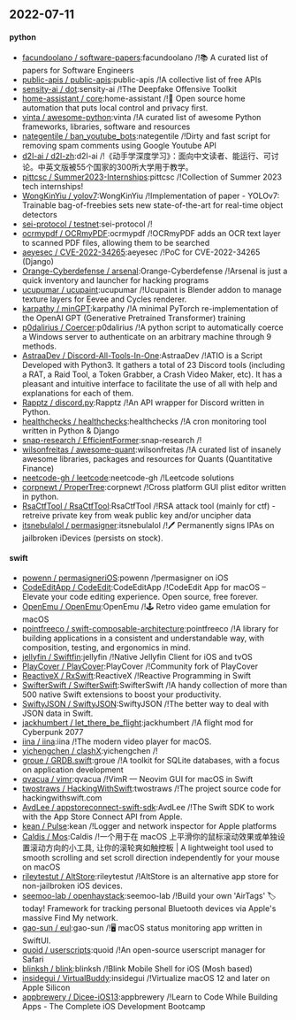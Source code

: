 ## 2022-07-11

#### python
* [facundoolano / software-papers](https://github.com/facundoolano/software-papers):facundoolano /!📚
A curated list of papers for Software Engineers
* [public-apis / public-apis](https://github.com/public-apis/public-apis):public-apis /!A collective list of free APIs
* [sensity-ai / dot](https://github.com/sensity-ai/dot):sensity-ai /!The Deepfake Offensive Toolkit
* [home-assistant / core](https://github.com/home-assistant/core):home-assistant /!🏡
Open source home automation that puts local control and privacy first.
* [vinta / awesome-python](https://github.com/vinta/awesome-python):vinta /!A curated list of awesome Python frameworks, libraries, software and resources
* [nategentile / ban_youtube_bots](https://github.com/nategentile/ban_youtube_bots):nategentile /!Dirty and fast script for removing spam comments using Google Youtube API
* [d2l-ai / d2l-zh](https://github.com/d2l-ai/d2l-zh):d2l-ai /!《动手学深度学习》：面向中文读者、能运行、可讨论。中英文版被55个国家的300所大学用于教学。
* [pittcsc / Summer2023-Internships](https://github.com/pittcsc/Summer2023-Internships):pittcsc /!Collection of Summer 2023 tech internships!
* [WongKinYiu / yolov7](https://github.com/WongKinYiu/yolov7):WongKinYiu /!Implementation of paper - YOLOv7: Trainable bag-of-freebies sets new state-of-the-art for real-time object detectors
* [sei-protocol / testnet](https://github.com/sei-protocol/testnet):sei-protocol /!
* [ocrmypdf / OCRmyPDF](https://github.com/ocrmypdf/OCRmyPDF):ocrmypdf /!OCRmyPDF adds an OCR text layer to scanned PDF files, allowing them to be searched
* [aeyesec / CVE-2022-34265](https://github.com/aeyesec/CVE-2022-34265):aeyesec /!PoC for CVE-2022-34265 (Django)
* [Orange-Cyberdefense / arsenal](https://github.com/Orange-Cyberdefense/arsenal):Orange-Cyberdefense /!Arsenal is just a quick inventory and launcher for hacking programs
* [ucupumar / ucupaint](https://github.com/ucupumar/ucupaint):ucupumar /!Ucupaint is Blender addon to manage texture layers for Eevee and Cycles renderer.
* [karpathy / minGPT](https://github.com/karpathy/minGPT):karpathy /!A minimal PyTorch re-implementation of the OpenAI GPT (Generative Pretrained Transformer) training
* [p0dalirius / Coercer](https://github.com/p0dalirius/Coercer):p0dalirius /!A python script to automatically coerce a Windows server to authenticate on an arbitrary machine through 9 methods.
* [AstraaDev / Discord-All-Tools-In-One](https://github.com/AstraaDev/Discord-All-Tools-In-One):AstraaDev /!ATIO is a Script Developed with Python3. It gathers a total of 23 Discord tools (including a RAT, a Raid Tool, a Token Grabber, a Crash Video Maker, etc). It has a pleasant and intuitive interface to facilitate the use of all with help and explanations for each of them.
* [Rapptz / discord.py](https://github.com/Rapptz/discord.py):Rapptz /!An API wrapper for Discord written in Python.
* [healthchecks / healthchecks](https://github.com/healthchecks/healthchecks):healthchecks /!A cron monitoring tool written in Python & Django
* [snap-research / EfficientFormer](https://github.com/snap-research/EfficientFormer):snap-research /!
* [wilsonfreitas / awesome-quant](https://github.com/wilsonfreitas/awesome-quant):wilsonfreitas /!A curated list of insanely awesome libraries, packages and resources for Quants (Quantitative Finance)
* [neetcode-gh / leetcode](https://github.com/neetcode-gh/leetcode):neetcode-gh /!Leetcode solutions
* [corpnewt / ProperTree](https://github.com/corpnewt/ProperTree):corpnewt /!Cross platform GUI plist editor written in python.
* [RsaCtfTool / RsaCtfTool](https://github.com/RsaCtfTool/RsaCtfTool):RsaCtfTool /!RSA attack tool (mainly for ctf) - retreive private key from weak public key and/or uncipher data
* [itsnebulalol / permasigner](https://github.com/itsnebulalol/permasigner):itsnebulalol /!🖊
Permanently signs IPAs on jailbroken iDevices (persists on stock).

#### swift
* [powenn / permasigneriOS](https://github.com/powenn/permasigneriOS):powenn /!permasigner on iOS
* [CodeEditApp / CodeEdit](https://github.com/CodeEditApp/CodeEdit):CodeEditApp /!CodeEdit App for macOS – Elevate your code editing experience. Open source, free forever.
* [OpenEmu / OpenEmu](https://github.com/OpenEmu/OpenEmu):OpenEmu /!🕹
Retro video game emulation for macOS
* [pointfreeco / swift-composable-architecture](https://github.com/pointfreeco/swift-composable-architecture):pointfreeco /!A library for building applications in a consistent and understandable way, with composition, testing, and ergonomics in mind.
* [jellyfin / Swiftfin](https://github.com/jellyfin/Swiftfin):jellyfin /!Native Jellyfin Client for iOS and tvOS
* [PlayCover / PlayCover](https://github.com/PlayCover/PlayCover):PlayCover /!Community fork of PlayCover
* [ReactiveX / RxSwift](https://github.com/ReactiveX/RxSwift):ReactiveX /!Reactive Programming in Swift
* [SwifterSwift / SwifterSwift](https://github.com/SwifterSwift/SwifterSwift):SwifterSwift /!A handy collection of more than 500 native Swift extensions to boost your productivity.
* [SwiftyJSON / SwiftyJSON](https://github.com/SwiftyJSON/SwiftyJSON):SwiftyJSON /!The better way to deal with JSON data in Swift.
* [jackhumbert / let_there_be_flight](https://github.com/jackhumbert/let_there_be_flight):jackhumbert /!A flight mod for Cyberpunk 2077
* [iina / iina](https://github.com/iina/iina):iina /!The modern video player for macOS.
* [yichengchen / clashX](https://github.com/yichengchen/clashX):yichengchen /!
* [groue / GRDB.swift](https://github.com/groue/GRDB.swift):groue /!A toolkit for SQLite databases, with a focus on application development
* [qvacua / vimr](https://github.com/qvacua/vimr):qvacua /!VimR — Neovim GUI for macOS in Swift
* [twostraws / HackingWithSwift](https://github.com/twostraws/HackingWithSwift):twostraws /!The project source code for hackingwithswift.com
* [AvdLee / appstoreconnect-swift-sdk](https://github.com/AvdLee/appstoreconnect-swift-sdk):AvdLee /!The Swift SDK to work with the App Store Connect API from Apple.
* [kean / Pulse](https://github.com/kean/Pulse):kean /!Logger and network inspector for Apple platforms
* [Caldis / Mos](https://github.com/Caldis/Mos):Caldis /!一个用于在 macOS 上平滑你的鼠标滚动效果或单独设置滚动方向的小工具, 让你的滚轮爽如触控板 | A lightweight tool used to smooth scrolling and set scroll direction independently for your mouse on macOS
* [rileytestut / AltStore](https://github.com/rileytestut/AltStore):rileytestut /!AltStore is an alternative app store for non-jailbroken iOS devices.
* [seemoo-lab / openhaystack](https://github.com/seemoo-lab/openhaystack):seemoo-lab /!Build your own 'AirTags'
🏷
today! Framework for tracking personal Bluetooth devices via Apple's massive Find My network.
* [gao-sun / eul](https://github.com/gao-sun/eul):gao-sun /!🖥️
macOS status monitoring app written in SwiftUI.
* [quoid / userscripts](https://github.com/quoid/userscripts):quoid /!An open-source userscript manager for Safari
* [blinksh / blink](https://github.com/blinksh/blink):blinksh /!Blink Mobile Shell for iOS (Mosh based)
* [insidegui / VirtualBuddy](https://github.com/insidegui/VirtualBuddy):insidegui /!Virtualize macOS 12 and later on Apple Silicon
* [appbrewery / Dicee-iOS13](https://github.com/appbrewery/Dicee-iOS13):appbrewery /!Learn to Code While Building Apps - The Complete iOS Development Bootcamp
